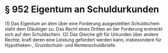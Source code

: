 # § 952 Eigentum an Schuldurkunden
(1) Das Eigentum an dem über eine Forderung ausgestellten Schuldschein steht dem Gläubiger zu. Das Recht eines Dritten an der Forderung erstreckt sich auf den Schuldschein.
(2) Das Gleiche gilt für Urkunden über andere Rechte, kraft deren eine Leistung gefordert werden kann, insbesondere für Hypotheken-, Grundschuld- und Rentenschuldbriefe.